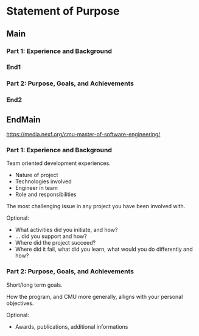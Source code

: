 Statement of Purpose
====================

## Main

### Part 1: Experience and Background

### End1

### Part 2: Purpose, Goals, and Achievements

### End2

## EndMain

https://media.nexf.org/cmu-master-of-software-engineering/


### Part 1: Experience and Background

Team oriented development experiences.

- Nature of project
- Technologies involved
- Engineer in team
- Role and responsibilities

The most challenging issue in any project you have been involved with.

Optional:

- What activities did you initiate, and how?
- ... did you support and how?
- Where did the project succeed?
- Where did it fail, what did you learn, what would you do differently and how?

### Part 2: Purpose, Goals, and Achievements

Short/long term goals.

How the program, and CMU more generally, alligns with your personal objectives.

Optional:

- Awards, publications, additional informations